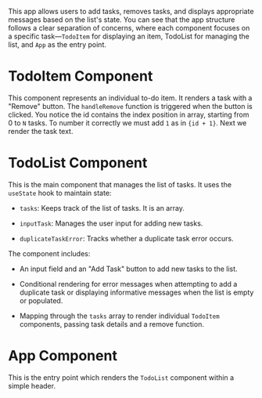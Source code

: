 This app allows users to add tasks, removes tasks, and displays appropriate messages based on the list's state. You can see that the app structure follows a clear separation of concerns, where each component focuses on a specific task—`TodoItem` for displaying an item, TodoList for managing the list, and `App` as the entry point.

# TodoItem Component

This component represents an individual to-do item. It renders a task with a "Remove" button. The `handleRemove` function is triggered when the button is clicked. You notice the id contains the index position in array, starting from 0 to `N` tasks. To number it correctly we must add `1` as in `{id + 1}`. Next we render the task text.

# TodoList Component

This is the main component that manages the list of tasks. It uses the `useState` hook to maintain state:

- `tasks`: Keeps track of the list of tasks. It is an array.

- `inputTask`: Manages the user input for adding new tasks.

- `duplicateTaskError`: Tracks whether a duplicate task error occurs.

The component includes:

- An input field and an "Add Task" button to add new tasks to the list.

- Conditional rendering for error messages when attempting to add a duplicate task or displaying informative messages when the list is empty or populated.

- Mapping through the `tasks` array to render individual `TodoItem` components, passing task details and a remove function.

# App Component

This is the entry point which renders the `TodoList` component within a simple header.

